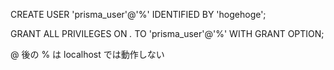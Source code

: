 CREATE USER 'prisma_user'@'%'
  IDENTIFIED BY 'hogehoge';
 
GRANT ALL PRIVILEGES ON *.* TO 'prisma_user'@'%' WITH GRANT OPTION;

@ 後の % は localhost では動作しない
